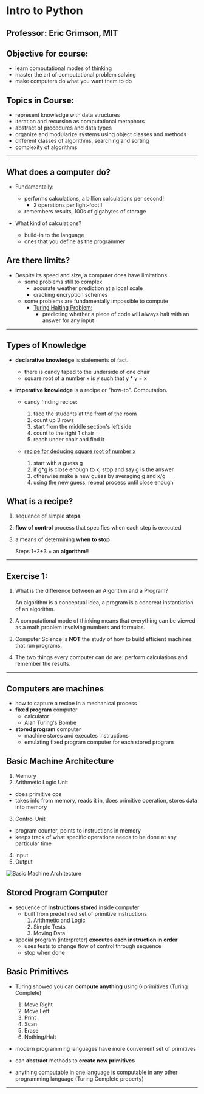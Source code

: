 # Intro to Python

## Professor: Eric Grimson, MIT

## Objective for course:

- learn computational modes of thinking
- master the art of computational problem solving
- make computers do what you want them to do

## Topics in Course:

- represent knowledge with data structures
- iteration and recursion as computational metaphors
- abstract of procedures and data types
- organize and modularize systems using object classes and methods
- different classes of algorithms, searching and sorting
- complexity of algorithms

---

## What does a computer do?

- Fundamentally:

  - performs calculations, a billion calculations per second!
    - 2 operations per light-foot!!
  - remembers results, 100s of gigabytes of storage

- What kind of calculations?

  - build-in to the language
  - ones that you define as the programmer

## Are there limits?

- Despite its speed and size, a computer does have limitations
  - some problems still to complex
    - accurate weather prediction at a local scale
    - cracking encryption schemes
  - some problems are fundamentally impossible to compute
    - [Turing Halting Problem:](https://en.wikipedia.org/wiki/Halting_problem)
      - predicting whether a piece of code will always halt with an answer for any input

---

## Types of Knowledge

- **declarative knowledge** is statements of fact.

  - there is candy taped to the underside of one chair
  - square root of a number x is y such that y \* y = x

- **imperative knowledge** is a recipe or "how-to". Computation.

  - candy finding recipe:

    1. face the students at the front of the room
    2. count up 3 rows
    3. start from the middle section's left side
    4. count to the right 1 chair
    5. reach under chair and find it

  - [recipe for deducing square root of number x](http://mathforum.org/library/drmath/view/52609.html)
    1. start with a guess g
    2. if g\*g is close enough to x, stop and say g is the answer
    3. otherwise make a new guess by averaging g and x/g
    4. using the new guess, repeat process until close enough

## What is a recipe?

1. sequence of simple **steps**
2. **flow of control** process that specifies when each step is executed
3. a means of determining **when to stop**

   Steps 1+2+3 = an **algorithm**!!

---

## Exercise 1:

1. What is the difference between an Algorithm and a Program?

   An algorithm is a conceptual idea, a program is a concreat instantiation of an algorithm.

2. A computational mode of thinking means that everything can be viewed as a math problem involving numbers and formulas.
3. Computer Science is **NOT** the study of how to build efficient machines that run programs.
4. The two things every computer can do are: perform calculations and remember the results.

---

## Computers are machines

- how to capture a recipe in a mechanical process
- **fixed program** computer
  - calculator
  - Alan Turing's Bombe
- **stored program** computer
  - machine stores and executes instructions
  - emulating fixed program computer for each stored program

## Basic Machine Architecture

1. Memory
2. Arithmetic Logic Unit

- does primitive ops
- takes info from memory, reads it in, does primitive operation, stores data into memory

3. Control Unit

- program counter, points to instructions in memory
- keeps track of what specific operations needs to be done at any particular time

4. Input
5. Output

![Basic Machine Architecture](https://upload.wikimedia.org/wikipedia/commons/thumb/e/e5/Von_Neumann_Architecture.svg/1280px-Von_Neumann_Architecture.svg.png)

## Stored Program Computer

- sequence of **instructions stored** inside computer
  - built from predefined set of primitive instructions
    1. Arithmetic and Logic
    2. Simple Tests
    3. Moving Data
- special program (interpreter) **executes each instruction in order**
  - uses tests to change flow of control through sequence
  - stop when done

## Basic Primitives

- Turing showed you can **compute anything** using 6 primitives (Turing Complete)

  1. Move Right
  2. Move Left
  3. Print
  4. Scan
  5. Erase
  6. Nothing/Halt

- modern programming languages have more convenient set of primitives
- can **abstract** methods to **create new primitives**
- anything computable in one language is computable in any other programming language (Turing Complete property)

---
